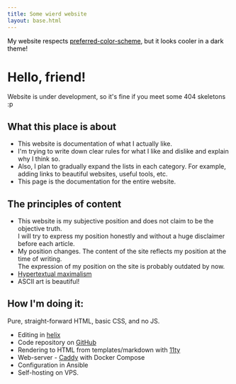 ```yaml
---
title: Some wierd website
layout: base.html
---
```


<p style="color:black; margin:auto;"> 
My website respects 
<a style="color:black; text-decoration-color: black;" href="https://www.w3.org/TR/css-color-adjust-1/#preferred-color-scheme">
preferred-color-scheme</a>, but it looks cooler in a dark theme!
</p>

# Hello, friend!

Website is under development, so it's fine if you meet some 404 skeletons :p

## What this place is about

-  This website is documentation of what I actually like.
-  I'm trying to write down clear rules for what I like and dislike and explain why I think so.
-  Also, I plan to gradually expand the lists in each category. For example, adding links to beautiful websites, useful tools, etc.
-  This page is the documentation for the entire website.

## The principles of content

-  This website is my subjective position and does not claim to be the objective truth.  
   I will try to express my position honestly and without a huge disclaimer before each article.
-  My position changes. The content of the site reflects my position at the time of writing.  
   The expression of my position on the site is probably outdated by now.
-  [Hypertextual maximalism](https://libre.town/thoughts/entry_9.xhtml)
-  ASCII art is beautiful!

## How I'm doing it:

Pure, straight-forward HTML, basic CSS, and no JS.

-  Editing in [helix](https://helix-editor.com)
-  Code repository on [GitHub](https://github.com/killeik/online)
-  Rendering to HTML from templates/markdown with [11ty](https://www.11ty.dev/)
-  Web-server - [Caddy](https://caddyserver.com/) with Docker Compose
-  Configuration in Ansible
-  Self-hosting on VPS.
